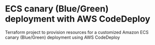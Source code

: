 # ECS canary (Blue/Green) deployment with AWS CodeDeploy
Terraform project to provision resources for a customized Amazon ECS canary (Blue/Green) deployment using AWS CodeDeploy
